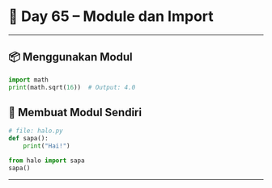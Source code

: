# 🐍 Day 65 – Module dan Import

---

## 📦 Menggunakan Modul

```python
import math
print(math.sqrt(16))  # Output: 4.0
```

## 🧩 Membuat Modul Sendiri

```python
# file: halo.py
def sapa():
    print("Hai!")
```

```python
from halo import sapa
sapa()
```

---

